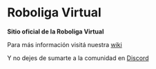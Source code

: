 # Roboliga Virtual
**Sitio oficial de la Roboliga Virtual**

Para más información visitá nuestra [wiki](https://github.com/gzabala/RoboligaVirtual/wiki)

Y no dejes de sumarte a la comunidad en [Discord](https://discord.gg/SZ24uFV6sq)
